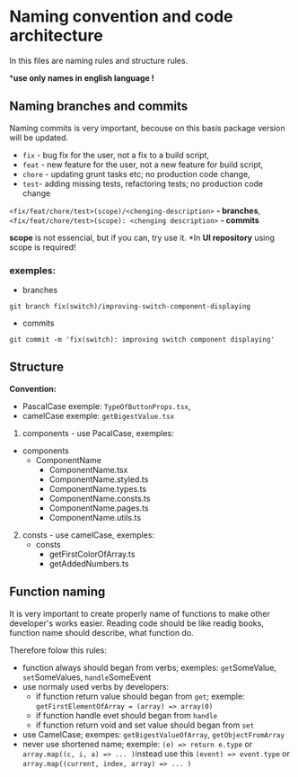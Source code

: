 # Naming convention and code architecture

In this files are naming rules and structure rules. 

***use only names in english language !**

## Naming branches and commits

Naming commits is very important, becouse on this basis package version will be updated.

- ```fix``` - bug fix for the user, not a fix to a build script,
- ```feat``` - new feature for the user, not a new feature for build script,
- ```chore``` - updating grunt tasks etc; no production code change,
- ```test```- adding missing tests, refactoring tests; no production code change

 ```<fix/feat/chore/test>(scope)/<chenging-description>``` **- branches**,
 ```<fix/feat/chore/test>(scope): <chenging description>``` **- commits**

 
**scope** is not essencial, but if you can, try use it. *In **UI repository** using scope is required! 
 
 ### exemples:
 - branches
```git
git branch fix(switch)/improving-switch-component-displaying
```
 - commits
```git
git commit -m 'fix(switch): improving switch component displaying'
```
## Structure 

**Convention:**
- PascalCase exemple: ```TypeOfButtonProps.tsx```,
- camelCase exemple: ```getBigestValue.tsx```

1. components - use PacalCase, exemples:
  - components
    - ComponentName
      - ComponentName.tsx
      - ComponentName.styled.ts
      - ComponentName.types.ts
      - ComponentName.consts.ts
      - ComponentName.pages.ts
      - ComponentName.utils.ts
2. consts - use camelCase, exemples: 
   - consts
     - getFirstColorOfArray.ts
     - getAddedNumbers.ts

## Function naming

It is very important to create properly name of functions to make other developer's works easier. Reading code should be like readig books, function name should describe, what function do.

Therefore folow this rules:
 - function always should began from verbs; exemples: ```get```SomeValue, ```set```SomeValues, ```handle```SomeEvent
 - use normaly used verbs by developers: 
   - if function return value should began from ```get```; exemple: ```getFirstElementOfArray = (array) => array(0)```
   - if function handle evet should began from ```handle```
   - if function return void and set value should began from ```set```
 - use CamelCase; exempes: ```getBigestValueOfArray```, ```getObjectFromArray```
 - never use shortened name; exemple: ```(e) => return e.type``` or ``` array.map((c, i, a) => ... )```instead use this ```(event) => event.type``` or ```array.map((current, index, array) => ... )```
